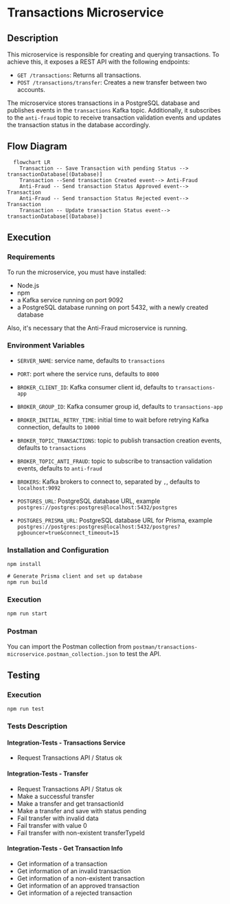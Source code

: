 # Transactions Microservice

## Description
This microservice is responsible for creating and querying transactions. To achieve this, it exposes a REST API with the following endpoints:
 - `GET /transactions`: Returns all transactions.
 - `POST /transactions/transfer`: Creates a new transfer between two accounts.

The microservice stores transactions in a PostgreSQL database and publishes events in the `transactions` Kafka topic. Additionally, it subscribes to the `anti-fraud` topic to receive transaction validation events and updates the transaction status in the database accordingly.

## Flow Diagram
```mermaid
  flowchart LR
    Transaction -- Save Transaction with pending Status --> transactionDatabase[(Database)]
    Transaction --Send transaction Created event--> Anti-Fraud
    Anti-Fraud -- Send transaction Status Approved event--> Transaction
    Anti-Fraud -- Send transaction Status Rejected event--> Transaction
    Transaction -- Update transaction Status event--> transactionDatabase[(Database)]
```

## Execution
### Requirements
To run the microservice, you must have installed:
- Node.js
- npm
- a Kafka service running on port 9092
- a PostgreSQL database running on port 5432, with a newly created database

Also, it's necessary that the Anti-Fraud microservice is running.

### Environment Variables
- `SERVER_NAME`: service name, defaults to `transactions`
- `PORT`: port where the service runs, defaults to `8000`

- `BROKER_CLIENT_ID`: Kafka consumer client id, defaults to `transactions-app`
- `BROKER_GROUP_ID`: Kafka consumer group id, defaults to `transactions-app`
- `BROKER_INITIAL_RETRY_TIME`: initial time to wait before retrying Kafka connection, defaults to `10000`
- `BROKER_TOPIC_TRANSACTIONS`: topic to publish transaction creation events, defaults to `transactions`
- `BROKER_TOPIC_ANTI_FRAUD`: topic to subscribe to transaction validation events, defaults to `anti-fraud`
- `BROKERS`: Kafka brokers to connect to, separated by `,`, defaults to `localhost:9092`

- `POSTGRES_URL`: PostgreSQL database URL, example `postgres://postgres:postgres@localhost:5432/postgres`
- `POSTGRES_PRISMA_URL`: PostgreSQL database URL for Prisma, example `postgres://postgres:postgres@localhost:5432/postgres?pgbouncer=true&connect_timeout=15`

### Installation and Configuration
```
npm install

# Generate Prisma client and set up database
npm run build
```

### Execution
```bash
npm run start
```

### Postman
You can import the Postman collection from `postman/transactions-microservice.postman_collection.json` to test the API.

## Testing
### Execution
```
npm run test
```

### Tests Description

#### Integration-Tests - Transactions Service
- Request Transactions API / Status ok

#### Integration-Tests - Transfer
- Request Transactions API / Status ok
- Make a successful transfer
- Make a transfer and get transactionId
- Make a transfer and save with status pending
- Fail transfer with invalid data
- Fail transfer with value 0
- Fail transfer with non-existent transferTypeId

#### Integration-Tests - Get Transaction Info
- Get information of a transaction
- Get information of an invalid transaction
- Get information of a non-existent transaction
- Get information of an approved transaction
- Get information of a rejected transaction